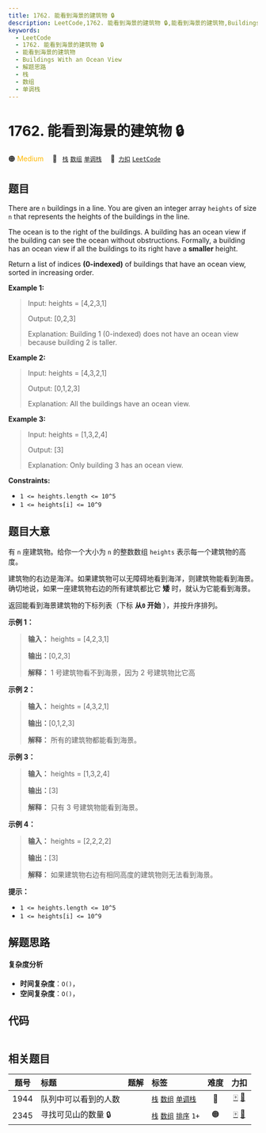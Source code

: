 ```yaml
---
title: 1762. 能看到海景的建筑物 🔒
description: LeetCode,1762. 能看到海景的建筑物 🔒,能看到海景的建筑物,Buildings With an Ocean View,解题思路,栈,数组,单调栈
keywords:
  - LeetCode
  - 1762. 能看到海景的建筑物 🔒
  - 能看到海景的建筑物
  - Buildings With an Ocean View
  - 解题思路
  - 栈
  - 数组
  - 单调栈
---
```


# 1762. 能看到海景的建筑物 🔒

🟠 <font color=#ffb800>Medium</font>&emsp; 🔖&ensp; [`栈`](/tag/stack.md) [`数组`](/tag/array.md) [`单调栈`](/tag/monotonic-stack.md)&emsp; 🔗&ensp;[`力扣`](https://leetcode.cn/problems/buildings-with-an-ocean-view) [`LeetCode`](https://leetcode.com/problems/buildings-with-an-ocean-view)

## 题目

There are `n` buildings in a line. You are given an integer array `heights` of
size `n` that represents the heights of the buildings in the line.

The ocean is to the right of the buildings. A building has an ocean view if
the building can see the ocean without obstructions. Formally, a building has
an ocean view if all the buildings to its right have a **smaller** height.

Return a list of indices **(0-indexed)** of buildings that have an ocean view,
sorted in increasing order.



**Example 1:**

> Input: heights = [4,2,3,1]
> 
> Output: [0,2,3]
> 
> Explanation: Building 1 (0-indexed) does not have an ocean view because building 2 is taller.

**Example 2:**

> Input: heights = [4,3,2,1]
> 
> Output: [0,1,2,3]
> 
> Explanation: All the buildings have an ocean view.

**Example 3:**

> Input: heights = [1,3,2,4]
> 
> Output: [3]
> 
> Explanation: Only building 3 has an ocean view.

**Constraints:**

  * `1 <= heights.length <= 10^5`
  * `1 <= heights[i] <= 10^9`


## 题目大意

有 `n` 座建筑物。给你一个大小为 `n` 的整数数组 `heights` 表示每一个建筑物的高度。

建筑物的右边是海洋。如果建筑物可以无障碍地看到海洋，则建筑物能看到海景。确切地说，如果一座建筑物右边的所有建筑都比它 **矮** 时，就认为它能看到海景。

返回能看到海景建筑物的下标列表（下标 **从`0` 开始** ），并按升序排列。

**示例 1：**

> 
> 
> 
> 
> 
> **输入：** heights = [4,2,3,1]
> 
> **输出：**[0,2,3]
> 
> **解释：** 1 号建筑物看不到海景，因为 2 号建筑物比它高
> 
> 

**示例 2：**

> 
> 
> 
> 
> 
> **输入：** heights = [4,3,2,1]
> 
> **输出：**[0,1,2,3]
> 
> **解释：** 所有的建筑物都能看到海景。

**示例 3：**

> 
> 
> 
> 
> 
> **输入：** heights = [1,3,2,4]
> 
> **输出：**[3]
> 
> **解释：** 只有 3 号建筑物能看到海景。

**示例 4：**

> 
> 
> 
> 
> 
> **输入：** heights = [2,2,2,2]
> 
> **输出：**[3]
> 
> **解释：** 如果建筑物右边有相同高度的建筑物则无法看到海景。

**提示：**

  * `1 <= heights.length <= 10^5`
  * `1 <= heights[i] <= 10^9`


## 解题思路

#### 复杂度分析

- **时间复杂度**：`O()`，
- **空间复杂度**：`O()`，

## 代码

```javascript

```

## 相关题目

<!-- prettier-ignore -->
| 题号 | 标题 | 题解 | 标签 | 难度 | 力扣 |
| :------: | :------ | :------: | :------ | :------: | :------: |
| 1944 | 队列中可以看到的人数 |  |  [`栈`](/tag/stack.md) [`数组`](/tag/array.md) [`单调栈`](/tag/monotonic-stack.md) | 🔴 | [🀄️](https://leetcode.cn/problems/number-of-visible-people-in-a-queue) [🔗](https://leetcode.com/problems/number-of-visible-people-in-a-queue) |
| 2345 | 寻找可见山的数量 🔒 |  |  [`栈`](/tag/stack.md) [`数组`](/tag/array.md) [`排序`](/tag/sorting.md) `1+` | 🟠 | [🀄️](https://leetcode.cn/problems/finding-the-number-of-visible-mountains) [🔗](https://leetcode.com/problems/finding-the-number-of-visible-mountains) |